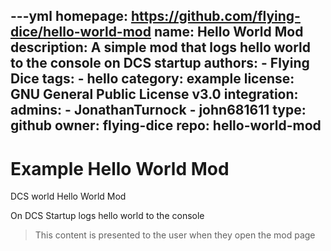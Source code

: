 ---yml
homepage: https://github.com/flying-dice/hello-world-mod
name: Hello World Mod
description: A simple mod that logs hello world to the console on DCS startup
authors:
    - Flying Dice
tags: 
    - hello
category: example
license: GNU General Public License v3.0
integration:
    admins:
        - JonathanTurnock
        - john681611
    type: github
    owner: flying-dice
    repo: hello-world-mod
---
# Example Hello World Mod

DCS world Hello World Mod

On DCS Startup logs hello world to the console

> This content is presented to the user when they open the mod page

